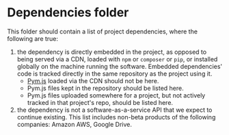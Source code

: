 # Dependencies folder

This folder should contain a list of project dependencies, where the following are true:

1. the dependency is directly embedded in the project, as opposed to being served via a CDN, loaded with `npm` or `composer` or `pip`, or installed globally on the machine running the software. Embedded dependencies' code is tracked directly in the same repository as the project using it.
	- [Pym.js](blog.apps.npr.org/pym.js/) loaded via the CDN should not be here.
	- Pym.js files kept in the repository should be listed here.
	- Pym.js files uploaded somewhere for a project, but not actively tracked in that project's repo, should be listed here.
2. the dependency is not a software-as-a-service API that we expect to continue existing. This list includes non-beta products of the following companies: Amazon AWS, Google Drive.
